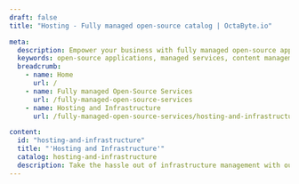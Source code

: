 ```yaml
---
draft: false
title: "Hosting - Fully managed open-source catalog | OctaByte.io"

meta:
  description: Empower your business with fully managed open-source applications. From content management to communication tools and e-commerce platforms, we offer seamless solutions with expert support.
  keywords: open-source applications, managed services, content management, communication tools, e-commerce platforms, seamless solutions, expert support, timely updates, reliable services, user experience, open-source software, business solutions, productivity, reduce downtime, innovate with open-source
  breadcrumb:
    - name: Home
      url: /
    - name: Fully managed Open-Source Services
      url: /fully-managed-open-source-services
    - name: Hosting and Infrastructure
      url: /fully-managed-open-source-services/hosting-and-infrastructure

content:
  id: "hosting-and-infrastructure"
  title: "'Hosting and Infrastructure'"
  catalog: hosting-and-infrastructure
  description: Take the hassle out of infrastructure management with our hosting and infrastructure services. We offer scalable and secure hosting solutions on any cloud or on-premise, providing a reliable foundation for your applications to thrive.
---
```

